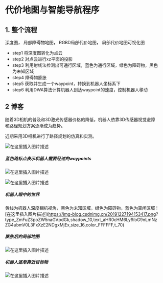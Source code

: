 <!--
 * @Author: your name
 * @Date: 2019-12-23 03:29:32
 * @LastEditTime : 2019-12-27 19:49:53
 * @LastEditors  : Please set LastEditors
 * @Description: In User Settings Edit
 * @FilePath: /catkin_ws/src/costmap_lrgbd_ros/README.md
 -->
# 代价地图与智能导航程序

## 1. 整个流程

深度图， 局部障碍物地图， RGBD局部代价地图， 局部代价地图可视化图

- step1 将深度图转化为点云
- step2 对点云进行xz平面的投影
- step3 利用射线法检测出可通行区域，蓝色为通行区域，绿色为障碍物，黑色为未知区域
- step4 障碍物膨胀
- step5 获取并生成一个waypoint，转换到机器人坐标系下
- step6 利用DWA算法计算机器人到达waypoint的速度，控制机器人移动

## 2 博客

随着3D相机的普及和3D激光传感器价格的降低，机器人依靠3D传感器视觉避障和路径规划方案逐渐成为趋势。

近期采用3D相机进行了路径规划的仿真和实测。

![在这里插入图片描述](https://img-blog.csdnimg.cn/20191227194412902.png?type_ZmFuZ3poZW5naGVpdGk,shadow_10,text_aHR0cHM6Ly9ibG9nLmNzZG4ubmV0L3FxXzE2NDgxMjEx,size_16,color_FFFFFF,t_70)
##### 蓝色路标点表示机器人需要经过的waypoints
![在这里插入图片描述](https://img-blog.csdnimg.cn/20191227194423467.png?type_ZmFuZ3poZW5naGVpdGk,shadow_10,text_aHR0cHM6Ly9ibG9nLmNzZG4ubmV0L3FxXzE2NDgxMjEx,size_16,color_FFFFFF,t_70)


![在这里插入图片描述](https://img-blog.csdnimg.cn/20191227194139455.png?type_ZmFuZ3poZW5naGVpdGk,shadow_10,text_aHR0cHM6Ly9ibG9nLmNzZG4ubmV0L3FxXzE2NDgxMjEx,size_16,color_FFFFFF,t_70)
##### 机器人眼中的世界
黄线为机器人深度相机视角，黑色为未知区域，绿色为障碍物，蓝色为空闲区域
![在这里插入图片描述](https://img-blog.csdnimg.cn/20191227194153417.png? type_ZmFuZ3poZW5naGVpdGk,shadow_10,text_aHR0cHM6Ly9ibG9nLmNzZG4ubmV0L3FxXzE2NDgxMjEx,size_16,color_FFFFFF,t_70)
##### 膨胀后的局部地图
![在这里插入图片描述](https://img-blog.csdnimg.cn/20191227194249104.png?type_ZmFuZ3poZW5naGVpdGk,shadow_10,text_aHR0cHM6Ly9ibG9nLmNzZG4ubmV0L3FxXzE2NDgxMjEx,size_16,color_FFFFFF,t_70)
##### 机器人逐渐靠近目标物 
![在这里插入图片描述](https://img-blog.csdnimg.cn/20191227194609987.png?type_ZmFuZ3poZW5naGVpdGk,shadow_10,text_aHR0cHM6Ly9ibG9nLmNzZG4ubmV0L3FxXzE2NDgxMjEx,size_16,color_FFFFFF,t_70)
